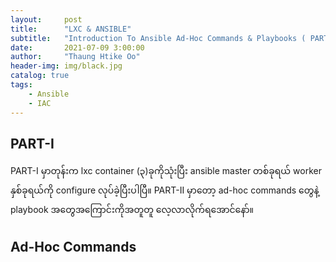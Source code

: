```yaml
---
layout:     post
title:      "LXC & ANSIBLE"
subtitle:   "Introduction To Ansible Ad-Hoc Commands & Playbooks ( PART-II)"
date:       2021-07-09 3:00:00
author:     "Thaung Htike Oo"
header-img: img/black.jpg
catalog: true
tags:
    - Ansible
    - IAC
---
```


<h2> PART-I </h2>
 
PART-I မှာတုန်းက lxc container (၃)ခုကိုသုံးပြီး ansible master တစ်ခုရယ် worker နှစ်ခုရယ်ကို configure လုပ်ခဲ့ပြီးပါပြီ။ PART-II မှာတော့ ad-hoc commands တွေနဲ့ playbook အတွေအကြောင်းကိုအတူတူ လေ့လာလိုက်ရအောင်နော်။

<h2> Ad-Hoc Commands </h2>
